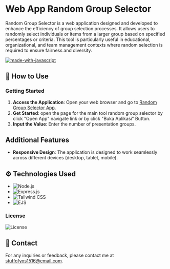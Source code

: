 # Web App Random Group Selector
Random Group Selector is a web application designed and developed to enhance the efficiency of group selection processes. It allows users to randomly select individuals or items from a larger group based on specified percentages or criteria. This tool is particularly useful in educational, organizational, and team management contexts where random selection is required to ensure fairness and diversity.

[![made-with-javascript](https://img.shields.io/badge/Made%20with-JavaScript-1f425f.svg)](https://www.javascript.com)

## 📄 How to Use

### Getting Started

1. **Access the Application**: Open your web browser and go to [Random Group Selector App](https://seleksi-random-kelompok-presentase.vercel.app/).
2. **Get Started**: open the page for the main tool random group selector by click "Open App"  navigate link or by click "Buka Aplikasi" Button.
3. **Input the Value**: Enter the number of presentation groups.



## Additional Features
- **Responsive Design**: The application is designed to work seamlessly across different devices (desktop, tablet, mobile).

## ⚙️ Technologies Used

- ![Node.js](https://img.shields.io/badge/Node.js-20.13.1-green) 
- ![Express.js](https://img.shields.io/badge/Express.js-4.19.2-blue)
- ![Tailwind CSS](https://img.shields.io/badge/tailwindcss-3.4.3-blue)
- ![EJS](https://img.shields.io/badge/EJS-Template-orange)

### License

![License](https://img.shields.io/badge/License-MIT-yellow)

## 📧 Contact

For any inquiries or feedback, please contact me at [stuffofyos1516@email.com](mailto:stuffofyos1516@email.com).
